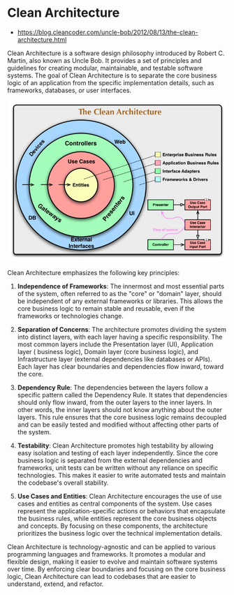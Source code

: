 # Clean Architecture

- https://blog.cleancoder.com/uncle-bob/2012/08/13/the-clean-architecture.html

Clean Architecture is a software design philosophy introduced by Robert C. 
Martin, also known as Uncle Bob. It provides a set of principles and 
guidelines for creating modular, maintainable, and testable software systems. 
The goal of Clean Architecture is to separate the core business logic of an 
application from the specific implementation details, such as frameworks, 
databases, or user interfaces. 

![](./imgs/clean-architecture.jpg)

Clean Architecture emphasizes the following key principles: 

1. **Independence of Frameworks**: The innermost and most essential parts of 
the system, often referred to as the "core" or "domain" layer, should be 
independent of any external frameworks or libraries. This allows the core 
business logic to remain stable and reusable, even if the frameworks or 
technologies change. 

2. **Separation of Concerns**: The architecture promotes dividing the system 
into distinct layers, with each layer having a specific responsibility. The 
most common layers include the Presentation layer (UI), Application layer (
business logic), Domain layer (core business logic), and Infrastructure 
layer (external dependencies like databases or APIs). Each layer has clear 
boundaries and dependencies flow inward, toward the core. 

3. **Dependency Rule**: The dependencies between the layers follow a specific 
pattern called the Dependency Rule. It states that dependencies should only 
flow inward, from the outer layers to the inner layers. In other words, the 
inner layers should not know anything about the outer layers. This rule 
ensures that the core business logic remains decoupled and can be easily 
tested and modified without affecting other parts of the system. 

4. **Testability**: Clean Architecture promotes high testability by allowing 
easy isolation and testing of each layer independently. Since the core 
business logic is separated from the external dependencies and frameworks, 
unit tests can be written without any reliance on specific technologies. This 
makes it easier to write automated tests and maintain the codebase's overall 
stability. 

5. **Use Cases and Entities**: Clean Architecture encourages the use of use 
cases and entities as central components of the system. Use cases represent 
the application-specific actions or behaviors that encapsulate the business 
rules, while entities represent the core business objects and concepts. By 
focusing on these components, the architecture prioritizes the business logic 
over the technical implementation details. 

Clean Architecture is technology-agnostic and can be applied to various 
programming languages and frameworks. It promotes a modular and flexible 
design, making it easier to evolve and maintain software systems over time. 
By enforcing clear boundaries and focusing on the core business logic, Clean 
Architecture can lead to codebases that are easier to understand, extend, and 
refactor. 
